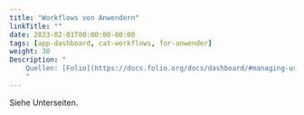 ```yaml
---
title: "Workflows von Anwendern"
linkTitle: ""
date: 2023-02-01T00:00:00-00:00
tags: [app-dashboard, cat-workflows, for-anwender]
weight: 30
Description: "
    Quellen: [Folio](https://docs.folio.org/docs/dashboard/#managing-user-access-to-dashboards) & [GBV](https://info.gbv.de/pages/viewpage.action?pageId=840859823)
    "
---
```


Siehe Unterseiten.

